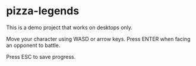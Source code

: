 # pizza-legends

This is a demo project that works on desktops only.

Move your character using WASD or arrow keys.
Press ENTER when facing an opponent to battle.

Press ESC to save progress.
